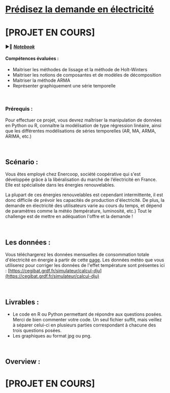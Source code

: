 # [Prédisez la demande en électricité](https://openclassrooms.com/fr/paths/65/projects/150/assignment) 

# [PROJET EN COURS]

▶📗 ***[Notebook](https://github.com/Gladouu/P9/blob/main/P9_01_code.ipynb)***

#### Compétences évaluées : 

  - Maitriser les méthodes de lissage et la méthode de Holt-Winters
  - Maitriser les notions de composantes et de modèles de décomposition
  - Maitriser la méthode ARMA
  - Représenter graphiquement une série temporelle

<br>

### Prérequis : 

Pour effectuer ce projet, vous devrez maîtriser la manipulation de données en Python ou R, connaître la modélisation de type régression linéaire, ainsi que les différentes modélisations de séries temporelles (AR, MA, ARMA, ARIMA, etc.) 

<br>

## Scénario : 

Vous êtes employé chez Enercoop, société coopérative qui s'est développée grâce à la libéralisation du marché de l’électricité en France. Elle est spécialisée dans les énergies renouvelables.

La plupart de ces énergies renouvelables est cependant intermittente, il est donc difficile de prévoir les capacités de production d'électricité. De plus, la demande en électricité des utilisateurs varie au cours du temps, et dépend de paramètres comme la météo (température, luminosité, etc.) Tout le challenge est de mettre en adéquation l'offre et la demande !

<br>

## Les données : 
Vous téléchargerez les données mensuelles de consommation totale d'électricité en énergie à partir de cette [page](https://www.rte-france.com/eco2mix/telecharger-les-indicateurs).
Les données météo que vous utiliserez pour corriger les données de l'effet température sont présentes ici : [https://cegibat.grdf.fr/simulateur/calcul-dju](https://cegibat.grdf.fr/simulateur/calcul-dju)

<br>

## Livrables : 

- Le code en R ou Python permettant de répondre aux questions posées. Merci de bien commenter votre code. Un seul fichier suffit, mais veillez à séparer celui-ci en plusieurs parties correspondant à chacune des trois questions posées.
- Les graphiques au format jpg ou png.

<br>

## Overview : 
# [PROJET EN COURS]
